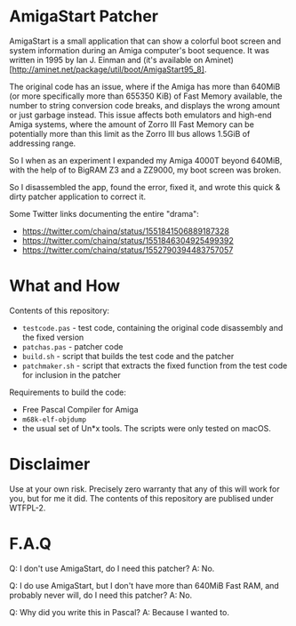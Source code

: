 # AmigaStart Patcher

AmigaStart is a small application that can show a colorful boot screen and system
information during an Amiga computer's boot sequence. It was written in 1995 by Ian J. Einman
and (it's available on Aminet)[http://aminet.net/package/util/boot/AmigaStart95_8].

The original code has an issue, where if the Amiga has more than 640MiB (or more
specifically more than 655350 KiB) of Fast Memory available, the number to string
conversion code breaks, and displays the wrong amount or just garbage instead.
This issue affects both emulators and high-end Amiga systems, where the amount of
Zorro III Fast Memory can be potentially more than this limit as the Zorro III bus
allows 1.5GiB of addressing range.

So I when as an experiment I expanded my Amiga 4000T beyond 640MiB, with the help
of to BigRAM Z3 and a ZZ9000, my boot screen was broken.

So I disassembled the app, found the error, fixed it, and wrote this quick & dirty
patcher application to correct it.

Some Twitter links documenting the entire "drama":

* https://twitter.com/chainq/status/1551841506889187328
* https://twitter.com/chainq/status/1551846304925499392
* https://twitter.com/chainq/status/1552790394483757057

# What and How

Contents of this repository:
* `testcode.pas` - test code, containing the original code disassembly and the fixed version
* `patchas.pas` - patcher code
* `build.sh` - script that builds the test code and the patcher
* `patchmaker.sh` - script that extracts the fixed function from the test code for inclusion in the patcher

Requirements to build the code:
* Free Pascal Compiler for Amiga
* `m68k-elf-objdump`
* the usual set of Un*x tools. The scripts were only tested on macOS.

# Disclaimer

Use at your own risk. Precisely zero warranty that any of this will work for you,
but for me it did. The contents of this repository are publised under WTFPL-2.

# F.A.Q

Q: I don't use AmigaStart, do I need this patcher?
A: No.

Q: I do use AmigaStart, but I don't have more than 640MiB Fast RAM, and probably never will, do I need this patcher?
A: No.

Q: Why did you write this in Pascal?
A: Because I wanted to.
